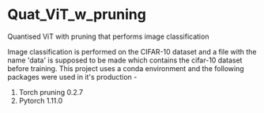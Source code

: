 # Quat_ViT_w_pruning
Quantised ViT with pruning that performs image classification

Image classification is performed on the CIFAR-10 dataset and a file with the name 'data' is supposed to be made which contains the cifar-10 dataset before training.
 This project uses a conda environment and the following packages were used in it's production -
 1) Torch pruning 0.2.7
 2) Pytorch 1.11.0
 
 
